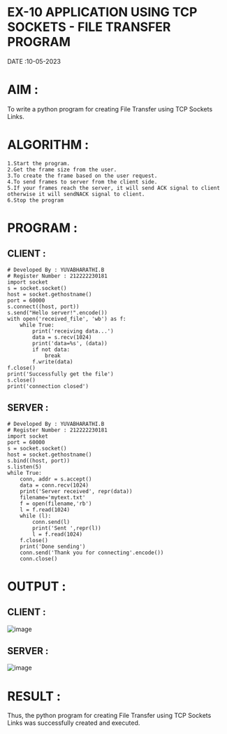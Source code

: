 # EX-10 APPLICATION USING TCP SOCKETS - FILE TRANSFER PROGRAM
DATE :10-05-2023

# AIM :
To write a python program for creating File Transfer using TCP Sockets Links.

# ALGORITHM :
```
1.Start the program.
2.Get the frame size from the user.
3.To create the frame based on the user request.
4.To send frames to server from the client side.
5.If your frames reach the server, it will send ACK signal to client otherwise it will sendNACK signal to client.
6.Stop the program
```
# PROGRAM :

## CLIENT :
```
# Developed By : YUVABHARATHI.B
# Register Number : 212222230181
import socket
s = socket.socket()
host = socket.gethostname()
port = 60000
s.connect((host, port))
s.send("Hello server!".encode())
with open('received_file', 'wb') as f:
    while True:
        print('receiving data...')
        data = s.recv(1024)
        print('data=%s', (data))
        if not data:
            break
        f.write(data)
f.close()
print('Successfully get the file')
s.close()
print('connection closed')
```
## SERVER :
```
# Developed By : YUVABHARATHI.B
# Register Number : 212222230181
import socket
port = 60000
s = socket.socket()
host = socket.gethostname()
s.bind((host, port))
s.listen(5)
while True:
    conn, addr = s.accept()
    data = conn.recv(1024)
    print('Server received', repr(data))
    filename='mytext.txt'
    f = open(filename,'rb')
    l = f.read(1024)
    while (l):
        conn.send(l)
        print('Sent ',repr(l))
        l = f.read(1024)
    f.close()
    print('Done sending')
    conn.send('Thank you for connecting'.encode())
    conn.close()
   ```
# OUTPUT :
## CLIENT :
![image](https://github.com/yuvabharathib/EX-10/assets/113497404/9140bc0f-5fa2-400b-ace3-94354f999a15)


## SERVER :
![image](https://github.com/yuvabharathib/EX-10/assets/113497404/84df62c9-b870-419f-8fb5-becd3fc8815d)


# RESULT :
Thus, the python program for creating File Transfer using TCP Sockets Links was successfully created and executed.


